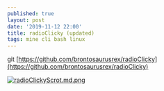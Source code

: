 ```yaml
---
published: true
layout: post
date: '2019-11-12 22:00'
title: radioClicky (updated)
tags: mine cli bash linux
---
```

git
[https://github.com/brontosaurusrex/radioClicky](https://github.com/brontosaurusrex/radioClicky)

[![radioClickyScrot.md.png](https://cdn.scrot.moe/images/2017/10/18/radioClickyScrot.md.png)](https://cdn.scrot.moe/images/2017/10/18/radioClickyScrot.png)
